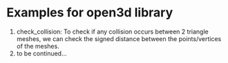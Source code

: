 # Examples for open3d library

1. check_collision: To check if any collision occurs between 2 triangle meshes, we can check the signed distance between
   the points/vertices of the meshes.
2. to be continued...